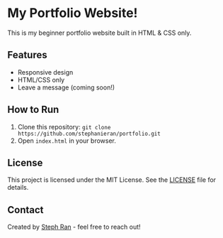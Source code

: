 # My Portfolio Website!
This is my beginner portfolio website built in HTML & CSS only.

## Features
- Responsive design  
- HTML/CSS only 
- Leave a message (coming soon!)

## How to Run  
1. Clone this repository: `git clone https://github.com/stephanieran/portfolio.git`  
2. Open `index.html` in your browser.

## License  
This project is licensed under the MIT License. See the [LICENSE](./LICENSE) file for details.

## Contact  
Created by [Steph Ran]() - feel free to reach out!